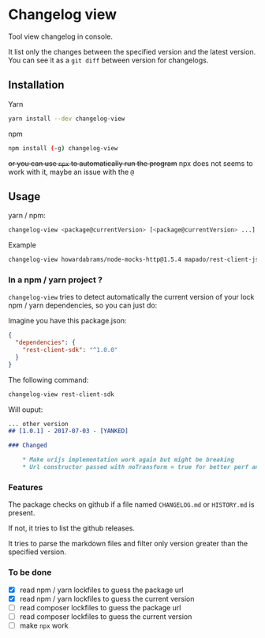 Changelog view
===================

Tool view changelog in console. 

It list only the changes between the specified version and the latest version.
You can see it as a `git diff` between version for changelogs.

## Installation
Yarn
```sh
yarn install --dev changelog-view
```
npm 
```sh
npm install (-g) changelog-view
```

~~or you can use `npx` to automatically run the program~~ npx does not seems to work with it, maybe an issue with the `@`

## Usage
yarn / npm:
```sh
changelog-view <package@currentVersion> [<package@currentVersion> ...]
```

Example
```sh
changelog-view howardabrams/node-mocks-http@1.5.4 mapado/rest-client-js-sdk@0.14.1
```

### In a npm / yarn project ?
`changelog-view` tries to detect automatically the current version of your lock npm / yarn dependencies, so you can just do:

Imagine you have this package.json:
```json
{
  "dependencies": {
    "rest-client-sdk": "^1.0.0"
  }
}
```

The following command:
```sh
changelog-view rest-client-sdk
```

Will ouput:
```md
... other version
## [1.0.1] - 2017-07-03 - [YANKED]

### Changed

    * Make urijs implementation work again but might be breaking
    * Url constructor passed with noTransform = true for better perf and avoid potential bugs
```


### Features
The package checks on github if a file named `CHANGELOG.md` or `HISTORY.md` is present.

If not, it tries to list the github releases.

It tries to parse the markdown files and filter only version greater than the specified version.

### To be done

  * [x] read npm / yarn lockfiles to guess the package url
  * [x] read npm / yarn lockfiles to guess the current version
  * [ ] read composer lockfiles to guess the package url
  * [ ] read composer lockfiles to guess the current version
  * [ ] make `npx` work
